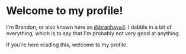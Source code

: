 # Welcome to my profile!
I'm Brandon, or also known here as [@branhaya4](https://github.com/branhaya4). I dabble in a bit of everything, which is to say that I'm probably not very good at anything.

If you're here reading this, welcome to my profile. 
